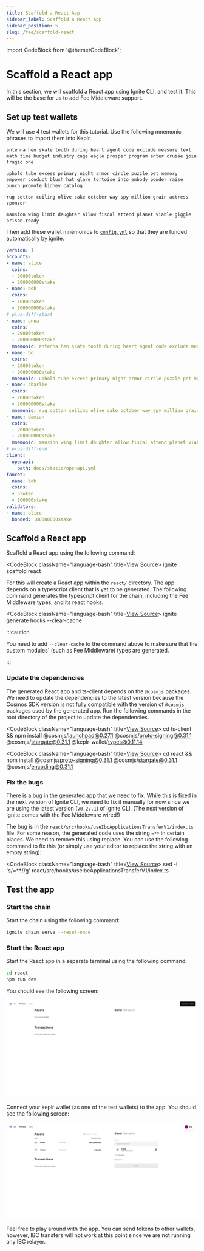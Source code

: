```yaml
---
title: Scaffold a React App
sidebar_label: Scaffold a React App
sidebar_position: 5
slug: /fee/scaffold-react
---
```


import CodeBlock from '@theme/CodeBlock';

# Scaffold a React app

In this section, we will scaffold a React app using Ignite CLI, and test it. This will be the base for us to add Fee Middleware support.

## Set up test wallets

We will use 4 test wallets for this tutorial. Use the following mnemonic phrases to import them into Keplr.

```text title="anna.mnemonic"
antenna hen skate tooth during heart agent code exclude measure text math time budget industry cage eagle prosper program enter cruise join tragic one
```

```text title="bo.mnemonic"
uphold tube excess primary night armor circle puzzle pet memory empower conduct blush hat glare tortoise into embody powder raise punch promote kidney catalog
```

```text title="charlie.mnemonic"
rug cotton ceiling olive cake october way spy million grain actress sponsor
```

```text title="damian.mnemonic"
mansion wing limit daughter allow fiscal attend planet viable giggle prison ready
```

Then add these wallet mnemonics to [`config.yml`](https://github.com/srdtrk/cosmoverse2023-ibc-fee-demo/blob/65032986f671e901bc13ab160e3f96a5046857c0/config.yml) so that they are funded automatically by ignite.

```yaml title="config.yml"
version: 1
accounts:
- name: alice
  coins:
  - 20000token
  - 200000000stake
- name: bob
  coins:
  - 10000token
  - 100000000stake
# plus-diff-start
- name: anna
  coins: 
  - 20000token
  - 200000000stake
  mnemonic: antenna hen skate tooth during heart agent code exclude measure text math time budget industry cage eagle prosper program enter cruise join tragic one
- name: bo
  coins: 
  - 20000token
  - 200000000stake
  mnemonic: uphold tube excess primary night armor circle puzzle pet memory empower conduct blush hat glare tortoise into embody powder raise punch promote kidney catalog
- name: charlie
  coins: 
  - 20000token
  - 200000000stake
  mnemonic: rug cotton ceiling olive cake october way spy million grain actress sponsor
- name: damian
  coins: 
  - 20000token
  - 200000000stake
  mnemonic: mansion wing limit daughter allow fiscal attend planet viable giggle prison ready
# plus-diff-end
client:
  openapi:
    path: docs/static/openapi.yml
faucet:
  name: bob
  coins:
  - 5token
  - 100000stake
validators:
- name: alice
  bonded: 100000000stake
```

## Scaffold a React app

Scaffold a React app using the following command:

<CodeBlock className="language-bash" title=<a href="https://github.com/srdtrk/cosmoverse2023-ibc-fee-demo/commit/51b8e3304f5c8c2e2e477dac9985237be676254b">View Source</a>>
ignite scaffold react
</CodeBlock>

For this will create a React app within the `react/` directory. The app depends on a typescript client that is yet to be generated.
The following command generates the typescript client for the chain, including the Fee Middleware types, and its react hooks.

<CodeBlock className="language-bash" title=<a href="https://github.com/srdtrk/cosmoverse2023-ibc-fee-demo/commit/6b31da02d1ca4fba70d58a3b3e56d9f1e3f06833">View Source</a>>
ignite generate hooks --clear-cache
</CodeBlock>

:::caution

You need to add `--clear-cache` to the command above to make sure that the custom modules' (such as Fee Middleware) types are generated.

:::

### Update the dependencies

The generated React app and ts-client depends on the `@cosmjs` packages. We need to update the dependencies to the latest version because the Cosmos SDK version is not fully compatible with the version of `@cosmjs` packages used by the generated app.
Run the following commands in the root directory of the project to update the dependencies.

<CodeBlock className="language-bash" title=<a href="https://github.com/srdtrk/cosmoverse2023-ibc-fee-demo/commit/dffcf719fd8c223be06d3327e6bc24ec7cf0cec3">View Source</a>>
cd ts-client && 
npm install @cosmjs/launchpad@0.27.1 @cosmjs/proto-signing@0.31.1 @cosmjs/stargate@0.31.1 @keplr-wallet/types@0.11.14
</CodeBlock>

<CodeBlock className="language-bash" title=<a href="https://github.com/srdtrk/cosmoverse2023-ibc-fee-demo/commit/1c90ffddbab1655038dc296874f427b036afb749">View Source</a>>
cd react && 
npm install @cosmjs/proto-signing@0.31.1 @cosmjs/stargate@0.31.1 @cosmjs/encoding@0.31.1
</CodeBlock>

### Fix the bugs

There is a bug in the generated app that we need to fix. While this is fixed in the next version of Ignite CLI, we need to fix it manually for now since we are using the latest version (`v0.27.1`) of Ignite CLI. (The next version of ignite comes with the Fee Middleware wired!)

The bug is in the `react/src/hooks/useIbcApplicationsTransferV1/index.ts` file. For some reason, the generated code uses the string `=**` in certain places. We need to remove this using replace.
You can use the following command to fix this (or simply use your editor to replace the string with an empty string):

<CodeBlock className="language-bash" title=<a href="https://github.com/srdtrk/cosmoverse2023-ibc-fee-demo/commit/17c40b79109712460f8f2613c19f3a5fe9519e33">View Source</a>>
sed -i 's/=\*\*//g' react/src/hooks/useIbcApplicationsTransferV1/index.ts
</CodeBlock>

## Test the app

### Start the chain

Start the chain using the following command:

```bash
ignite chain serve --reset-once
```

### Start the React app

Start the React app in a separate terminal using the following command:

```bash
cd react
npm run dev
```

You should see the following screen:

![Landing Page](./images/ignite-landing.png)

Connect your keplr wallet (as one of the test wallets) to the app. You should see the following screen:

![Connected](./images/ignite-unmodified.png)

Feel free to play around with the app. You can send tokens to other wallets, however, IBC transfers will not work at this point since we are not running any IBC relayer.
